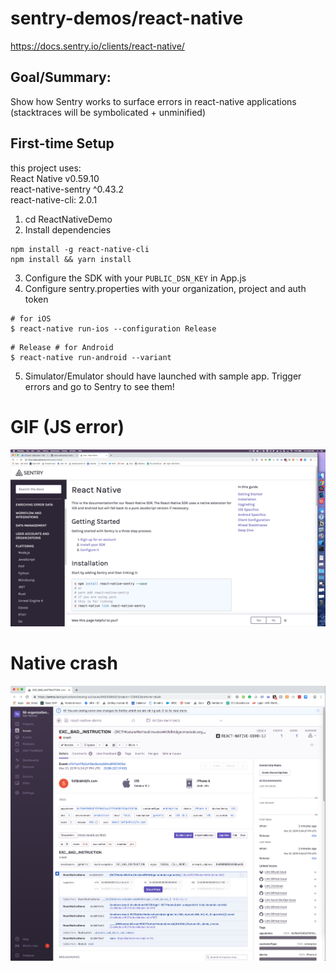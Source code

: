 # sentry-demos/react-native

https://docs.sentry.io/clients/react-native/

## Goal/Summary:
Show how Sentry works to surface errors in react-native applications (stacktraces will be symbolicated + unminified)

## First-time Setup
this project uses:  
React Native v0.59.10  
react-native-sentry ^0.43.2  
react-native-cli: 2.0.1  
1. cd ReactNativeDemo
2. Install dependencies
```
npm install -g react-native-cli
npm install && yarn install
```
3. Configure the SDK with your `PUBLIC_DSN_KEY` in App.js
4. Configure sentry.properties with your organization, project and auth token

```
# for iOS
$ react-native run-ios --configuration Release
```

```
# Release # for Android
$ react-native run-android --variant
```

5. Simulator/Emulator should have launched with sample app. Trigger errors and go to Sentry to see them!

# GIF (JS error)
![Alt Text](react-native-demo.gif)

# Native crash
![Alt Text](native-crash.png)
